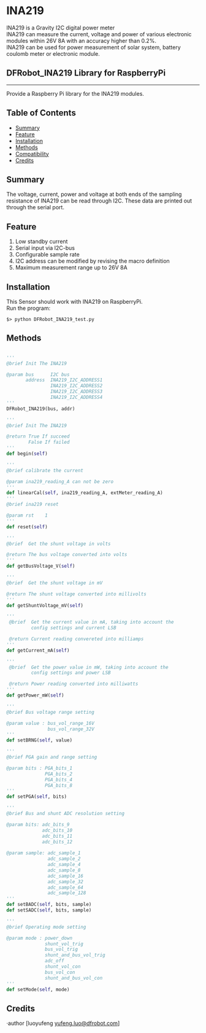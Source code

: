 # INA219

INA219 is a Gravity I2C digital power meter<br>
INA219 can measure the current, voltage and power of various electronic modules within 26V 8A with an accuracy higher than 0.2%.<br>
INA219 can be used for power measurement of solar system, battery coulomb meter or electronic module.<br>

## DFRobot_INA219 Library for RaspberryPi
---------------------------------------------------------
Provide a Raspberry Pi library for the INA219 modules.

## Table of Contents

* [Summary](#summary)
* [Feature](#feature)
* [Installation](#installation)
* [Methods](#methods)
* [Compatibility](#compatibility)
* [Credits](#credits)
<snippet>
<content>

## Summary
The voltage, current, power and voltage at both ends of the sampling resistance of INA219 can be read through I2C.
These data are printed out through the serial port.

## Feature
1. Low standby current
2. Serial input via I2C-bus
3. Configurable sample rate
4. I2C address can be modified by revising the macro definition
5. Maximum measurement range up to 26V 8A

## Installation

This Sensor should work with INA219 on RaspberryPi.<br>
Run the program:
```
$> python DFRobot_INA219_test.py

```

## Methods

```Python

'''
@brief Init The INA219

@param bus      I2C bus
       address  INA219_I2C_ADDRESS1
                INA219_I2C_ADDRESS2
                INA219_I2C_ADDRESS3
                INA219_I2C_ADDRESS4
'''
DFRobot_INA219(bus, addr)

'''
@brief Init The INA219

@return True If succeed
        False If failed
'''
def begin(self)

'''
@brief calibrate the current

@param ina219_reading_A can not be zero
'''
def linearCal(self, ina219_reading_A, extMeter_reading_A)
'''
@brief ina219 reset

@param rst    1
'''
def reset(self)

'''
@brief  Get the shunt voltage in volts

@return The bus voltage converted into volts
'''
def getBusVoltage_V(self)

''' 
@brief  Get the shunt voltage in mV

@return The shunt voltage converted into millivolts
'''
def getShuntVoltage_mV(self)

'''
 @brief  Get the current value in mA, taking into account the
         config settings and current LSB

 @return Current reading convereted into milliamps
'''
def getCurrent_mA(self)

'''
 @brief  Get the power value in mW, taking into account the
         config settings and power LSB

 @return Power reading converted into milliwatts
'''
def getPower_mW(self)

'''
@brief Bus voltage range setting

@param value : bus_vol_range_16V
               bus_vol_range_32V
'''
def setBRNG(self, value)

'''
@brief PGA gain and range setting

@param bits : PGA_bits_1
              PGA_bits_2
              PGA_bits_4
              PGA_bits_8
'''
def setPGA(self, bits)

'''
@brief Bus and shunt ADC resolution setting

@param bits: adc_bits_9 
             adc_bits_10
             adc_bits_11
             adc_bits_12
       
@param sample: adc_sample_1
               adc_sample_2
               adc_sample_4
               adc_sample_8
               adc_sample_16
               adc_sample_32
               adc_sample_64
               adc_sample_128
'''
def setBADC(self, bits, sample)
def setSADC(self, bits, sample)

'''
@brief Operating mode setting

@param mode : power_down
              shunt_vol_trig
              bus_vol_trig
              shunt_and_bus_vol_trig
              adc_off
              shunt_vol_con
              bus_vol_con
              shunt_and_bus_vol_con
'''
def setMode(self, mode)

```


## Credits

·author [luoyufeng yufeng.luo@dfrobot.com]
